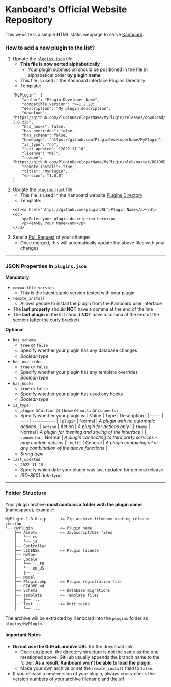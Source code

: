 Kanboard's Official Website Repository
======================================

This website is a simple HTML static webpage to serve [Kanboard](https://kanboard.org/ "Visit website").

### How to add a new plugin to the list?

1. Update the [`plugins.json`](https://github.com/kanboard/website/blob/main/plugins.json) file
    - **This file is now sorted alphabetically**
      - Your plugin submission should be positioned in the file in alphabetical order **by plugin name**
    - This file is used in the Kanboard interface Plugins Directory
    - Template:
    ```
    "MyPlugin": {
        "author": "Plugin Developer Name",
        "compatible_version": ">=1.2.20",
        "description": "My plugin description",
        "download": "https://github.com/PluginDeveloperName/MyPlugin/releases/download/v1.0/MyPlugin-1.0.zip",
        "has_hooks": false,
        "has_overrides": false,
        "has_schema": false,
        "homepage": "https://github.com/PluginDeveloperName/MyPlugin",
        "is_type": "no",
        "last_updated": "2022-11-10",
        "license": "MIT",
        "readme": "https://github.com/PluginDeveloperName/MyPlugin/blob/master/README.md",
        "remote_install": true,
        "title": "MyPlugin",
        "version": "1.0.0"
    }
    ```
2. Update the [`plugins.html`](https://github.com/kanboard/website/blob/main/plugins.html) file
    - This file is used in the Kanboard website [Plugins Directory](https://kanboard.org/plugins.html "View Plugins Directory")
    - Template:
    ```
    <dt><a href="https://github.com/pluginURL">Plugin Name</a></dt>
    <dd>
        <p>Enter your plugin description here</p>
        <p><em>By Your Name</em></p>
    </dd>
    ```
3. Send a [Pull Request](https://docs.github.com/en/pull-requests/collaborating-with-pull-requests/proposing-changes-to-your-work-with-pull-requests/creating-a-pull-request-from-a-fork "You must fork the main respoitory before you can create a Pull Request") of your changes
    - Once merged, this will automatically update the above files with your changes

------
### JSON Properties in `plugins.json`

**Mandatory**
- `compatible_version`
  - This is the latest stable version tested with your plugin
- `remote_install`
  - Allows people to install the plugin from the Kanboard user interface
- The **last property** should **NOT** have a comma at the end of the line
- The **last plugin** in the list should **NOT** have a comma at the end of the section (after the curly bracket)

**Optional**
- `has_schema`
  - `true` or `false`
  - Specify whether your plugin has any database changes
  - _Boolean type_
- `has_overrides`
  - `true` or `false`
  - Specify whether your plugin has any template overrides
  - _Boolean type_
- `has_hooks`
  - `true` or `false`
  - Specify whether your plugin has used any hooks
  - _Boolean type_
- `is_type`
  - `plugin` or `action` or `theme` or `multi` or `connector`
  - Specify whether your plugin is:
    | Value | Type | Description |
    | ----- | ---- | ----------- |
    | `plugin` | Normal | _A plugin with no automatic actions_ |
    | `action` | Action | _A plugin for actions only_ |
    | `theme` | Normal | _A plugin for theming and styling of the interface_ |
    | `connector` | Normal | _A plugin connecting to third party services - may contain actions_ |
    | `multi` | General | _A plugin containing all or any combination of the above functions_ |
  - _String type_
- `last_updated`
  - `2022-11-15`
  - Specify which date your plugin was last updated for general release
  - _ISO-8601 date type_

------
### Folder Structure

Your plugin archive **must contains a folder with the plugin name** (namespace), example:

```
MyPlugin-1.0.0.zip      <= Zip archive filename stating release version
└── MyPlugin            <= Plugin name
    ├── Assets          <= Javascript/CSS files
    │   └── cs
    │   └── js
    ├── Controller
    ├── LICENSE         <= Plugin license
    ├── Helper
    ├── Locale
    │   └── fr_FR
    │   └── en_US
    |   ├── ...
    ├── Model
    ├── Plugin.php      <= Plugin registration file
    ├── README.md
    ├── Schema          <= Database migrations
    ├── Template        <= Template files
    │   ├── ...
    ├── Test            <= Unit tests
    │   └── ...
```

The archive will be extracted by Kanboard into the `plugins` folder as `plugins/MyPlugin`.

#### Important Notes

- **Do not use the GitHub archive URL** for the download link.
  - Once unzipped, the directory structure is not the same as the one mentioned above. GitHub usually appends the branch name to the folder. **As a result, Kanboard won't be able to load the plugin**.
  - Make your own archive or set the `remote_install` field to `false`.
- If you release a new version of your plugin, always cross-check the version numbers of your archive filename and the url
